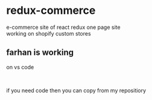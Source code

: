 # redux-commerce
e-commerce site of react redux one page site
<br>
working on shopify custom stores
<br>

<h2> farhan is working </h2>
<p> on vs code </p> <br>
<p>if you need code then you can copy from my repositiory</p>